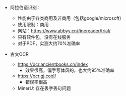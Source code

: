 - 阿拉伯语识别：
  - 性能由于各类商用及非商用（包括google/microsoft）
  - 使用限制：商用
  - 网站：https://www.abbyy.cn/finereader/trial/
  - 只有软件包，没有在线服务
  - 对于PDF，实测大约70%准确率

- 古文OCR
  - https://ocr.ancientbooks.cn/index
    - 效果很高，偏手写体风的，也大约95%准确率
  - https://ocr.gj.cool/
    - 错误率很高
  - MinerU: 存在丢字丢句问题